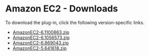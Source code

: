 
# Amazon EC2 - Downloads
To download the plug-in, click the following version-specific links.

- [AmazonEC2-6.1100863.zip](https://raw.githubusercontent.com/UrbanCode/IBM-UCD-PLUGINS/main/files/AmazonEC2/AmazonEC2-6.1100863.zip)
- [AmazonEC2-6.1056573.zip](https://raw.githubusercontent.com/UrbanCode/IBM-UCD-PLUGINS/main/files/AmazonEC2/AmazonEC2-6.1056573.zip)
- [AmazonEC2-6.869043.zip](https://raw.githubusercontent.com/UrbanCode/IBM-UCD-PLUGINS/main/files/AmazonEC2/AmazonEC2-6.869043.zip)
- [AmazonEC2-5.641618.zip](https://raw.githubusercontent.com/UrbanCode/IBM-UCD-PLUGINS/main/files/AmazonEC2/AmazonEC2-5.641618.zip)
